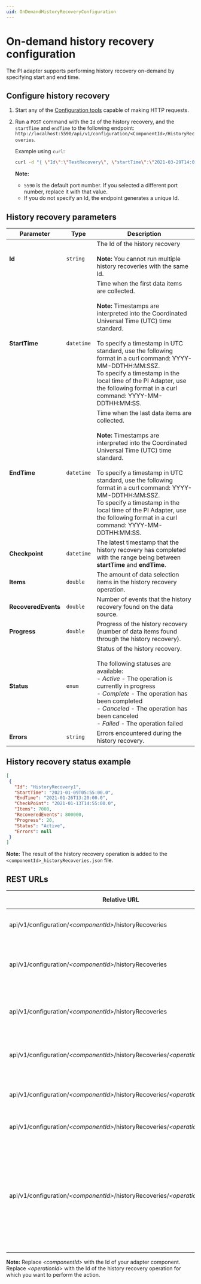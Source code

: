 ```yaml
---
uid: OnDemandHistoryRecoveryConfiguration
---
```


# On-demand history recovery configuration

The PI adapter supports performing history recovery on-demand by specifying start and end time.

## Configure history recovery

1. Start any of the [Configuration tools](xref:ConfigurationTools) capable of making HTTP requests.
2. Run a `POST` command with the `Id` of the history recovery, and the `startTime` and `endTime` to the following endpoint: `http://localhost:5590/api/v1/configuration/<ComponentId>/HistoryRecoveries`.

    Example using `curl`:

    ```bash
    curl -d "{ \"Id\":\"TestRecovery\", \"startTime\":\"2021-03-29T14:00:30Z\", \"endTime\":\"2021-03-29T15:00:15Z\"  }" -X POST "http://localhost:5590/api/v1/configuration/<ComponentId>/HistoryRecoveries"
    ```

    **Note:**

    - `5590` is the default port number. If you selected a different port number, replace it with that value.
    - If you do not specify an Id, the endpoint generates a unique Id.

## History recovery parameters

Parameter | Type| Description
---------|----------|---------
 **Id** | `string` | The Id of the history recovery<br><br> **Note:** You cannot run multiple history recoveries with the same Id.
 **StartTime** | `datetime` | Time when the first data items are collected.<br><br>**Note:** Timestamps are interpreted into the Coordinated Universal Time (UTC) time standard.<br><br>To specify a timestamp in UTC standard, use the following format in a curl command: YYYY-MM-DDTHH:MM:SSZ.<br>To specify a timestamp in the local time of the PI Adapter, use the following format in a curl command: YYYY-MM-DDTHH:MM:SS.
 **EndTime** | `datetime`| Time when the last data items are collected.<br><br> **Note:** Timestamps are interpreted into the Coordinated Universal Time (UTC) time standard.<br><br>To specify a timestamp in UTC standard, use the following format in a curl command: YYYY-MM-DDTHH:MM:SSZ.<br>To specify a timestamp in the local time of the PI Adapter, use the following format in a curl command: YYYY-MM-DDTHH:MM:SS.
| **Checkpoint** | `datetime` | The latest timestamp that the history recovery has completed with the range being between **startTime** and **endTime**.
| **Items** | `double` | The amount of data selection items in the history recovery operation.
| **RecoveredEvents** | `double` | Number of events that the history recovery found on the data source.
| **Progress** | `double` | Progress of the history recovery (number of data items found through the history recovery).
| **Status** | `enum` | Status of the history recovery.<br><br>The following statuses are available:<br> - *Active* - The operation is currently in progress<br>- *Complete* - The operation has been completed<br>- *Canceled* - The operation has been canceled<br>- *Failed* - The operation failed
| **Errors** | `string` | Errors encountered during the history recovery.

## History recovery status example

```json
[
 { 
   "Id": "HistoryRecovery1", 
   "StartTime": "2021-01-09T05:55:00.0", 
   "EndTime": "2021-01-26T13:20:00.0", 
   "CheckPoint": "2021-01-13T14:55:00.0", 
   "Items": 7000, 
   "RecoveredEvents": 800000, 
   "Progress": 20, 
   "Status": "Active", 
   "Errors": null 
 }
] 
```

**Note:** The result of the history recovery operation is added to the `<componentId>_historyRecoveries.json` file.

## REST URLs

| Relative URL                                   | HTTP verb | Action |
|------------------------------------------------|-----------|--------|
| api/v1/configuration/_\<componentId>_/historyRecoveries | GET       | Returns all history recoveries statuses
| api/v1/configuration/_\<componentId>_/historyRecoveries | POST       | Initiates a new history recovery, returns the id of the operation
| api/v1/configuration/_\<componentId>_/historyRecoveries | DELETE      | Cancels all active history recovery operations and removes states
| api/v1/configuration/_\<componentId>_/historyRecoveries/_\<operationId>_ |  GET    | Gets the status of an individual history recovery
| api/v1/configuration/_\<componentId>_/historyRecoveries/_\<operationId>_ | DELETE       | Cancels history recovery and removes the state |
| api/v1/configuration/_\<componentId>_/historyRecoveries/_\<operationId>_/cancel | POST | Cancels history recovery|
| api/v1/configuration/_\<componentId>_/historyRecoveries/_\<operationId>_/resume | POST | Resumes canceled or failed history recovery operation (`202`) from the checkpoint<br><br>**Note:** If the `<operationId>` is not found, a 404 HTTP error message will be returned  | 

**Note:** Replace _\<componentId>_ with the Id of your adapter component. Replace _\<operationId>_ with the Id of the history recovery operation for which you want to perform the action.
